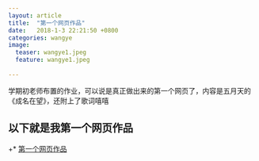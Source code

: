 ```yaml
---
layout: article
title:  "第一个网页作品"
date:   2018-1-3 22:21:50 +0800
categories: wangye
image:
  teaser: wangye1.jpeg
  feature: wangye1.jpeg
  
---
```

学期初老师布置的作业，可以说是真正做出来的第一个网页了，内容是五月天的《成名在望》，还附上了歌词嘻嘻
## 以下就是我第一个网页作品
 
+* [第一个网页作品](https://vivianting.github.io/portfolio/first_step/index.html)